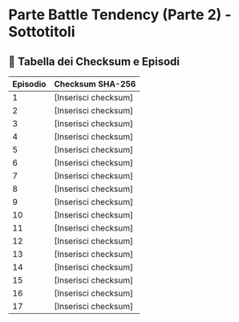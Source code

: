 # Parte Battle Tendency (Parte 2) - Sottotitoli

## 📜 **Tabella dei Checksum e Episodi**

| Episodio | Checksum SHA-256     |
|----------|----------------------|
| 1        | [Inserisci checksum]    |
| 2        | [Inserisci checksum]    |
| 3        | [Inserisci checksum]    |
| 4        | [Inserisci checksum]    |
| 5        | [Inserisci checksum]    |
| 6        | [Inserisci checksum]    |
| 7        | [Inserisci checksum]    |
| 8        | [Inserisci checksum]    |
| 9        | [Inserisci checksum]    |
| 10        | [Inserisci checksum]    |
| 11        | [Inserisci checksum]    |
| 12        | [Inserisci checksum]    |
| 13        | [Inserisci checksum]    |
| 14        | [Inserisci checksum]    |
| 15        | [Inserisci checksum]    |
| 16        | [Inserisci checksum]    |
| 17        | [Inserisci checksum]    |
